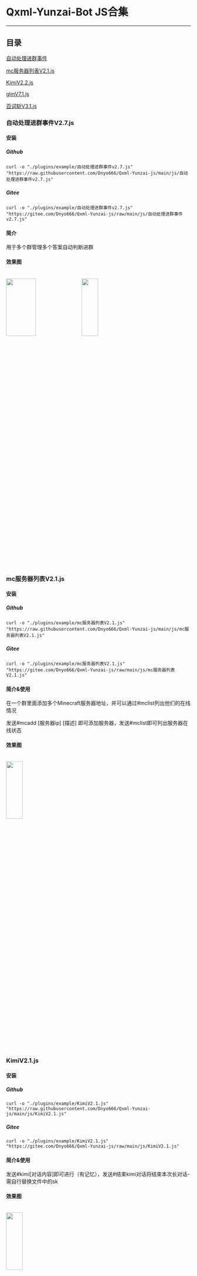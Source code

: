 # Qxml-Yunzai-Bot JS合集

---

## 目录

[自动处理进群事件](https://github.com/Dnyo666/Qxml-Yunzai-js/js#自动处理进群事件V2.7.js)

[mc服务器列表V2.1.js](https://github.com/Dnyo666/Qxml-Yunzai-js/js#mc服务器列表V2.1.js)

[KimiV2.2.js](https://github.com/Dnyo666/Qxml-Yunzai-js/js#KimiV2.1.js)

[glmV7.1.js](https://github.com/Dnyo666/Qxml-Yunzai-js/js#glmV7.1.js)

[百词斩V3.1.js](https://github.com/Dnyo666/Qxml-Yunzai-js/js#百词斩V3.1.js)

### 自动处理进群事件V2.7.js

#### 安装

##### Github

```
curl -o "./plugins/example/自动处理进群事件v2.7.js" "https://raw.githubusercontent.com/Dnyo666/Qxml-Yunzai-js/main/js/自动处理进群事件v2.7.js"
```
##### Gitee
```
curl -o "./plugins/example/自动处理进群事件v2.7.js" "https://gitee.com/Dnyo666/Qxml-Yunzai-js/raw/main/js/自动处理进群事件v2.7.js"
```

#### 简介

用于多个群管理多个答案自动判断进群

#### 效果图

  <br>
    <img src="./img/1.png" width="40%" height="20%">
    <img src="./img/2.png" width="30%" height="20%">

### mc服务器列表V2.1.js

#### 安装

##### Github

```
curl -o "./plugins/example/mc服务器列表V2.1.js" "https://raw.githubusercontent.com/Dnyo666/Qxml-Yunzai-js/main/js/mc服务器列表V2.1.js"
```
##### Gitee
```
curl -o "./plugins/example/mc服务器列表V2.1.js" "https://gitee.com/Dnyo666/Qxml-Yunzai-js/raw/main/js/mc服务器列表V2.1.js"
```

#### 简介&使用

在一个群里面添加多个Minecraft服务器地址，并可以通过#mclist列出他们的在线情况

发送#mcadd [服务器ip] [描述] 即可添加服务器，发送#mclist即可列出服务器在线状态

#### 效果图

  <br>
    <img src="./img/mc-1.png" width="30%" height="20%">

### KimiV2.1.js

#### 安装

##### Github

```
curl -o "./plugins/example/KimiV2.1.js" "https://raw.githubusercontent.com/Dnyo666/Qxml-Yunzai-js/main/js/KimiV2.1.js"
```
##### Gitee
```
curl -o "./plugins/example/KimiV2.1.js" "https://gitee.com/Dnyo666/Qxml-Yunzai-js/raw/main/js/KimiV2.1.js"
```

#### 简介&使用

发送#kimi[对话内容]即可进行（有记忆），发送#结束kimi对话将结束本次长对话-需自行替换文件中的sk

#### 效果图

  <br>
    <img src="./img/kimi-1.png" width="30%" height="20%">

### glmV7.1.js

#### 安装

##### Github

```
curl -o "./plugins/example/KimiV2.1.js" "https://raw.githubusercontent.com/Dnyo666/Qxml-Yunzai-js/main/js/glmV7.1.js"
```
##### Gitee
```
curl -o "./plugins/example/KimiV2.1.js" "https://gitee.com/Dnyo666/Qxml-Yunzai-js/raw/main/js/glmV7.1.js"
```

#### 简介&使用

发送#glm[对话内容]即可进行（有记忆），发送#结束glm对话将结束本次长对话-需自行替换文件中的API Key（悄悄说一下，glm模型可以联网）

#### 效果图

  <br>
    <img src="./img/glm-1.png" width="40%" height="30%">
    <img src="./img/glm-2.png" width="40%" height="30%">

### 百词斩V3.1.js

#### 安装

##### Github

```
curl -o "./plugins/example/KimiV2.1.js" "https://raw.githubusercontent.com/Dnyo666/Qxml-Yunzai-js/main/js/百词斩V3.1.js"
```
##### Gitee
```
curl -o "./plugins/example/KimiV2.1.js" "https://gitee.com/Dnyo666/Qxml-Yunzai-js/raw/main/js/百词斩V3.1.js"
```

#### 简介&使用

发送#查词[单词]即可查询单词，同时获取朗读音频，命令有：#查词、#百词斩、#bcz

#### 效果图

  <br>
    <img src="./img/bcz-1.png" width="40%" height="30%">

---


## 致谢
| Nickname                                                     | Contribution                        |
| :----------------------------------------------------------: | ----------------------------------- |
|[浅巷墨黎](https://github.com/dnyo666) | 百词斩、glm、Kimi、mc服务器列表-插件作者 |
|[飞舞](https://github.com/Catrong) | 自动处理进群事件v2.7.js-插件修改 |
|[一只哒]() | 提供了自动处理进群事件v2.7.js意见 |
|[千奈千祁](https://gitee.com/qiannqq/yunzai-plugin-JS) | 自动处理进群事件v2.7.js、kimi、glm（来源于他的通义千问）的源代码作者 |
--- 

# 关于我

| | |
| :----------------------------------------------------------: | ----------------------------------- |
| 交流群QQ： | [303104111](http://qm.qq.com/cgi-bin/qm/qr?_wv=1027&k=q_jnwK0Fvmt41oGM6G67R4mm7evxxt-3&authKey=0PJdkDi7kf6KLmq5Jty3LMEgvPIJIxBrZp6beSQWWHRSkca%2FvclKT1geLnr3Okjm&noverify=0&group_code=303104111)|
| Gitee | [浅巷墨黎](https://gitee.com/Dnyo666) |
| | |
